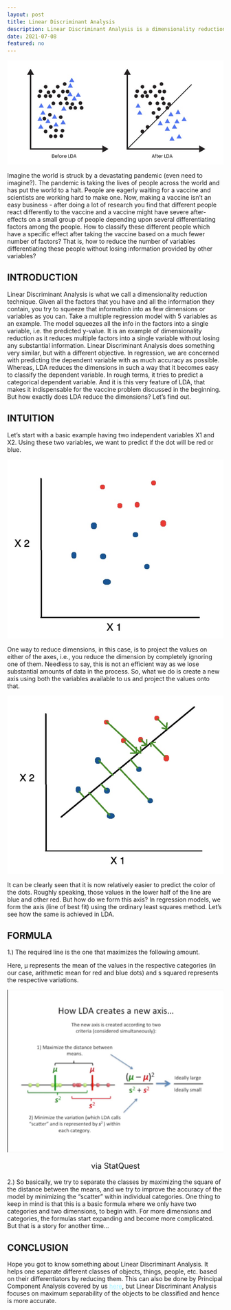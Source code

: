 ```yaml
---
layout: post
title: Linear Discriminant Analysis
description: Linear Discriminant Analysis is a dimensionality reduction technique used as a preprocessing step in Machine Learning and pattern classification applications.
date: 2021-07-08
featured: no
---
```

<img src="/blog/Linear-Discriminant-Analysis/LDA.jpg">

Imagine the world is struck by a devastating pandemic (even need to imagine?). The pandemic is taking the lives of people across the world and has put the world to a halt. People are eagerly waiting for a vaccine and scientists are working hard to make one. Now, making a vaccine isn’t an easy business - after doing a lot of research you find that different people react differently to the vaccine and a vaccine might have severe after-effects on a small group of people depending upon several differentiating factors among the people. How to classify these different people which have a specific effect after taking the vaccine based on a much fewer number of factors? That is, how to reduce the number of variables differentiating these people without losing information provided by other variables? 

<h2>INTRODUCTION</h2> 

Linear Discriminant Analysis is what we call a dimensionality reduction technique. Given all the factors that you have and all the information they contain, you try to squeeze that information into as few dimensions or variables as you can. 
Take a multiple regression model with 5 variables as an example. The model squeezes all the info in the factors into a single variable, i.e. the predicted y-value. It is an example of dimensionality reduction as it reduces multiple factors into a single variable without losing any substantial information.
Linear Discriminant Analysis does something very similar, but with a different objective. In regression, we are concerned with predicting the dependent variable with as much accuracy as possible. Whereas, LDA reduces the dimensions in such a way that it becomes easy to classify the dependent variable. In rough terms, it tries to predict a categorical dependent variable.
And it is this very feature of LDA, that makes it indispensable for the vaccine problem discussed in the beginning. But how exactly does LDA reduce the dimensions? Let’s find out.

<h2>INTUITION</h2>

Let’s start with a basic example having two independent variables X1 and X2. Using these two variables, we want to predict if the dot will be red or blue.

<img src="/blog/Linear-Discriminant-Analysis/1.jpg">

One way to reduce dimensions, in this case, is to project the values on either of the axes, i.e., you reduce the dimension by completely ignoring one of them. Needless to say, this is not an efficient way as we lose substantial amounts of data in the process. So, what we do is create a new axis using both the variables available to us and project the values onto that.

<img src="/blog/Linear-Discriminant-Analysis/2.jpg">

It can be clearly seen that it is now relatively easier to predict the color of the dots. Roughly speaking, those values in the lower half of the line are blue and other red. But how do we form this axis? In regression models, we form the axis (line of best fit) using the ordinary least squares method. Let’s see how the same is achieved in LDA.

<h2>FORMULA</h2>

1.) The required line is the one that maximizes the following amount.

Here, μ represents the mean of the values in the respective categories (in our case, arithmetic mean for red and blue dots) and s squared represents the respective variations.

<img src="/blog/Linear-Discriminant-Analysis/3.jpeg">
<p style="text-align:center; font-size:18px;">via StatQuest</p>

2.) So basically, we try to separate the classes by maximizing the square of the distance between the means, and we try to improve the accuracy of the model by minimizing the “scatter” within individual categories.
One thing to keep in mind is that this is a basic formula where we only have two categories and two dimensions, to begin with. For more dimensions and categories, the formulas start expanding and become more complicated. But that is a story for another time...

<h2>CONCLUSION</h2>

Hope you got to know something about Linear Discriminant Analysis. It helps one separate different classes of objects, things, people, etc. based on their differentiators by reducing them. This can also be done by Principal Component Analysis covered by us <a href="https://theanalyticsbay.com/blog/Principal-Component-Analysis/" style="color:#a0f1ff"><u>here</u></a>, but Linear Discriminant Analysis focuses on maximum separability of the objects to be classified and hence is more accurate.
